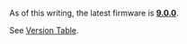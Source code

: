 As of this writing, the latest firmware is
**[9.0.0](9.0.0.md "wikilink")**.

See [Version Table](Version%20Table.md "wikilink").
